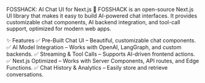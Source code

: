FOSSHACK: AI Chat UI for Next.js
🚀 FOSSHACK is an open-source Next.js UI library that makes it easy to build AI-powered chat interfaces. It provides customizable chat components, AI backend integration, and tool-call support, optimized for modern web apps.

✨ Features
✅ Pre-Built Chat UI – Beautiful, customizable chat components.
✅ AI Model Integration – Works with OpenAI, LangGraph, and custom backends.
✅ Streaming & Tool Calls – Supports AI-driven frontend actions.
✅ Next.js Optimized – Works with Server Components, API routes, and Edge Functions.
✅ Chat History & Analytics – Easily store and retrieve conversations.

